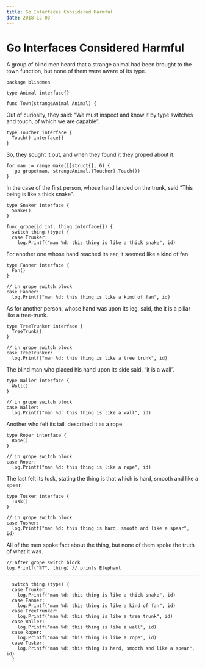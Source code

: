 ```yaml
---
title: Go Interfaces Considered Harmful
date: 2018-12-03
---
```


# Go Interfaces Considered Harmful

A group of blind men heard that a strange animal had been brought to the town function, but none of them were aware of its type.

```
package blindmen

type Animal interface{}

func Town(strangeAnimal Animal) {
```

Out of curiosity, they said: “We must inspect and know it by type switches and touch, of which we are capable”.

```
type Toucher interface {
  Touch() interface{}
}
```

So, they sought it out, and when they found it they groped about it.

```
for man := range make([]struct{}, 6) {
   go grope(man, strangeAnimal.(Toucher).Touch())
}
```

In the case of the first person, whose hand landed on the trunk, said “This being is like a thick snake”.

```
type Snaker interface {
  Snake()
}

func grope(id int, thing interface{}) {
  switch thing.(type) {
  case Trunker:
    log.Printf("man %d: this thing is like a thick snake", id)
```

For another one whose hand reached its ear, it seemed like a kind of fan.

```
type Fanner interface {
  Fan()
}

// in grope switch block
case Fanner:
  log.Printf("man %d: this thing is like a kind of fan", id)
```

As for another person, whose hand was upon its leg, said, the it is a pillar like a tree-trunk.

```
type TreeTrunker interface {
  TreeTrunk()
}

// in grope switch block
case TreeTrunker:
  log.Printf("man %d: this thing is like a tree trunk", id)
```

The blind man who placed his hand upon its side said, “it is a wall”.

```
type Waller interface {
  Wall()
}

// in grope switch block
case Waller:
  log.Printf("man %d: this thing is like a wall", id)
```

Another who felt its tail, described it as a rope.

```
type Roper interface {
  Rope()
}

// in grope switch block
case Roper:
  log.Printf("man %d: this thing is like a rope", id)
```

The last felt its tusk, stating the thing is that which is hard, smooth and like a spear.

```
type Tusker interface {
  Tusk()
}

// in grope switch block
case Tusker:
  log.Printf("man %d: this thing is hard, smooth and like a spear", id)
```

All of the men spoke fact about the thing, but none of them spoke the truth of what it was.

```
// after grope switch block
log.Printf("%T", thing) // prints Elephant
```

---

```
  switch thing.(type) {
  case Trunker:
    log.Printf("man %d: this thing is like a thick snake", id)
  case Fanner:
    log.Printf("man %d: this thing is like a kind of fan", id)
  case TreeTrunker:
    log.Printf("man %d: this thing is like a tree trunk", id)
  case Waller:
    log.Printf("man %d: this thing is like a wall", id)
  case Roper:
    log.Printf("man %d: this thing is like a rope", id)
  case Tusker:
    log.Printf("man %d: this thing is hard, smooth and like a spear", id)
  }
```
